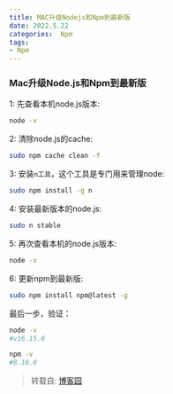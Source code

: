 ```yaml
---
title: MAC升级Nodejs和Npm到最新版
date: 2022.5.22
categories:  Npm
tags: 
- Npm
---
```



###  Mac升级Node.js和Npm到最新版

1:  先查看本机node.js版本:
```bash
node -v
```

2:  清除node.js的cache:
```bash 
sudo npm cache clean -f
```

3:  安装`n工具`，这个工具是专门用来管理node:
```bash
sudo npm install -g n
```

4:  安装最新版本的node.js: 
```bash
sudo n stable
```

5:  再次查看本机的node.js版本:
```bash
node -v
```

6:  更新npm到最新版:
```bash
sudo npm install npm@latest -g
```  

最后一步，验证：
```bash
node -v
#v16.15.0

npm -v
#8.10.0
```

>转载自: [博客园](https://www.cnblogs.com/ae6623/p/6242423.html)